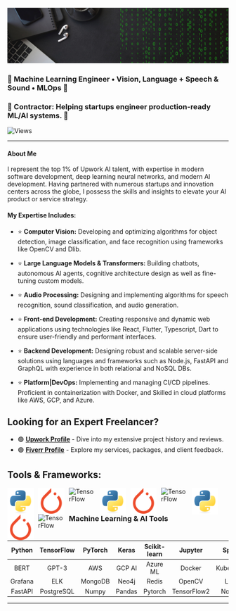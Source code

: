 ![Banner Image](./banner.png "Banner Image")

### **🤖 Machine Learning Engineer • Vision, Language + Speech & Sound • MLOps 🤖**
### **📝 Contractor: Helping startups engineer production-ready ML/AI systems. 📝**
![Views](https://komarev.com/ghpvc/?username=IusztinPaul)

---

#### **About Me**

I represent the top 1% of Upwork AI talent, with expertise in modern software development, deep learning neural networks, and modern AI development. Having partnered with numerous startups and innovation centers across the globe, I possess the skills and insights to elevate your AI product or service strategy.


#### **My Expertise Includes:**

- ⭐ **Computer Vision:** Developing and optimizing algorithms for object detection, image classification, and face recognition using frameworks like OpenCV and Dlib.
  
- ⭐ **Large Language Models & Transformers:** Building chatbots, autonomous AI agents, cognitive architecture design as well as fine-tuning custom models.
  
- ⭐ **Audio Processing:** Designing and implementing algorithms for speech recognition, sound classification, and audio generation.
  
- ⭐ **Front-end Development:** Creating responsive and dynamic web applications using technologies like React, Flutter, Typescript, Dart to ensure user-friendly and performant interfaces.
  
- ⭐ **Backend Development:** Designing robust and scalable server-side solutions using languages and frameworks such as Node.js, FastAPI and GraphQL with experience in both relational and NoSQL DBs.
  
- ⭐ **Platform|DevOps:** Implementing and managing CI/CD pipelines. Proficient in containerization with Docker, and Skilled in cloud platforms like AWS, GCP, and Azure.



## **Looking for an Expert Freelancer?**

- 🟢 [**Upwork Profile**](https://www.upwork.com/fl/yourusername) - Dive into my extensive project history and reviews.
- 🟢 [**Fiverr Profile**](https://www.fiverr.com/yourusername) - Explore my services, packages, and client feedback.



## **Tools & Frameworks:**

<img align="left" alt="Python" width="60px" style="padding-right:10px;" src="https://github.com/devicons/devicon/blob/master/icons/python/python-original.svg" />
<img align="left" alt="Pytorch" width="60px" style="padding-right:10px;" src="https://github.com/devicons/devicon/blob/master/icons/pytorch/pytorch-original.svg" />
<img align="left" alt="TensorFlow" width="60px" style="padding-right:10px;" src="https://cdn.jsdelivr.net/gh/devicons/devicon/icons/tensorflow/tensorflow-original.svg" />
<img align="left" alt="Python" width="60px" style="padding-right:10px;" src="https://github.com/devicons/devicon/blob/master/icons/python/python-original.svg" />
<img align="left" alt="Pytorch" width="60px" style="padding-right:10px;" src="https://github.com/devicons/devicon/blob/master/icons/pytorch/pytorch-original.svg" />
<img align="left" alt="TensorFlow" width="60px" style="padding-right:10px;" src="https://cdn.jsdelivr.net/gh/devicons/devicon/icons/tensorflow/tensorflow-original.svg" />
<img align="left" alt="Python" width="60px" style="padding-right:10px;" src="https://github.com/devicons/devicon/blob/master/icons/python/python-original.svg" />
<img align="left" alt="Pytorch" width="60px" style="padding-right:10px;" src="https://github.com/devicons/devicon/blob/master/icons/pytorch/pytorch-original.svg" />
<img align="left" alt="TensorFlow" width="60px" style="padding-right:10px;" src="https://cdn.jsdelivr.net/gh/devicons/devicon/icons/tensorflow/tensorflow-original.svg" />


### **Machine Learning & AI Tools**

| Python | TensorFlow | PyTorch | Keras | Scikit-learn | Jupyter | SpaCy | NLTK | FastText |
|:-:|:-:|:-:|:-:|:-:|:-:|:-:|:-:|:-:|
| BERT | GPT-3 | AWS | GCP AI | Azure ML | Docker | Kubernetes | Airflow | Prometheus |
| Grafana | ELK | MongoDB | Neo4j | Redis | OpenCV | Linux | Git | Docker |
| FastAPI | PostgreSQL | Numpy | Pandas | Pytorch | TensorFlow2 | NodeJS | GraphQL | VueJS |

---

